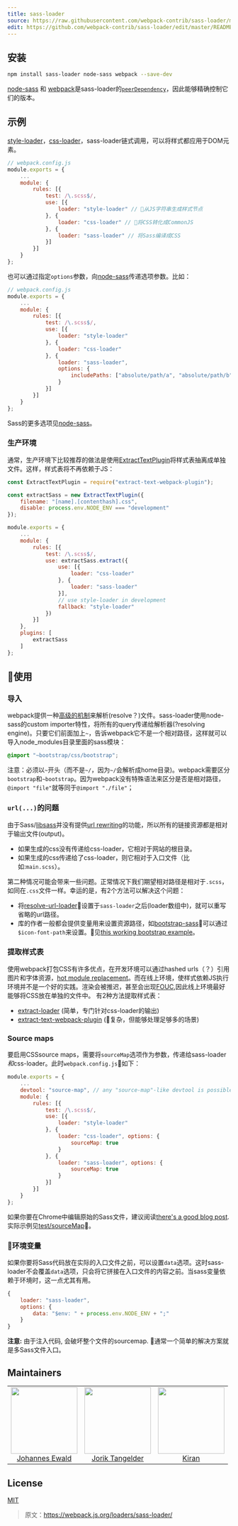 ```yaml
---
title: sass-loader
source: https://raw.githubusercontent.com/webpack-contrib/sass-loader/master/README.md
edit: https://github.com/webpack-contrib/sass-loader/edit/master/README.md
---
```

## 安装

```bash
npm install sass-loader node-sass webpack --save-dev
```
[node-sass](https://github.com/sass/node-sass) 和 [webpack](https://github.comwebpack)是sass-loader的[`peerDependency`](https://docs.npmjs.com/files/package.json#peerdependencies)，因此能够精确控制它们的版本。

## 示例
[style-loader](https://github.com/webpack-contrib/style-loader)，[css-loader](https://github.com/webpack-contrib/css-loader)，sass-loader链式调用，可以将样式都应用于DOM元素。

```js
// webpack.config.js
module.exports = {
	...
    module: {
        rules: [{
            test: /\.scss$/,
            use: [{
                loader: "style-loader" // 从JS字符串生成样式节点
            }, {
                loader: "css-loader" // 将CSS转化成CommonJS
            }, {
                loader: "sass-loader" // 将Sass编译成CSS
            }]
        }]
    }
};
```
也可以通过指定`options`参数，向[node-sass](https://github.com/andrew/node-sass)传递选项参数。比如：

```js
// webpack.config.js
module.exports = {
	...
    module: {
        rules: [{
            test: /\.scss$/,
            use: [{
                loader: "style-loader"
            }, {
                loader: "css-loader"
            }, {
                loader: "sass-loader",
                options: {
                    includePaths: ["absolute/path/a", "absolute/path/b"]
                }
            }]
        }]
    }
};
```

Sass的更多选项见[node-sass](https://github.com/andrew/node-sass)。

### 生产环境
通常，生产环境下比较推荐的做法是使用[ExtractTextPlugin](https://github.com/webpack-contrib/extract-text-webpack-plugin)将样式表抽离成单独文件。这样，样式表将不再依赖于JS：

```js
const ExtractTextPlugin = require("extract-text-webpack-plugin");

const extractSass = new ExtractTextPlugin({
    filename: "[name].[contenthash].css",
    disable: process.env.NODE_ENV === "development"
});

module.exports = {
	...
    module: {
        rules: [{
            test: /\.scss$/,
            use: extractSass.extract({
                use: [{
                    loader: "css-loader"
                }, {
                    loader: "sass-loader"
                }],
                // use style-loader in development
                fallback: "style-loader"
            })
        }]
    },
    plugins: [
        extractSass
    ]
};
```

## 使用

### 导入
webpack提供一种[高级的机制](http://webpack.github.io/docs/resolving.html)来解析(resolve？)文件。sass-loader使用node-sass的custom importer特性，将所有的query传递给解析器(?resolving engine)。只要它们前面加上`~`，告诉webpack它不是一个相对路径，这样就可以导入node_modules目录里面的sass模块：

```css
@import "~bootstrap/css/bootstrap";
```
注意：必须以`~`开头（而不是`~/`，因为`~/`会解析成home目录)。webpack需要区分`bootstrap`和`~bootstrap`。因为webpack没有特殊语法来区分是否是相对路径，`@import "file"`就等同于`@import "./file"`；

### `url(...)`的问题

由于Sass/[libsass](https://github.com/sass/libsass)并没有提供[url rewriting](https://github.com/sass/libsass/issues/532)的功能，所以所有的链接资源都是相对于输出文件(output)。
- 如果生成的css没有传递给css-loader，它相对于网站的根目录。
- 如果生成的css传递给了css-loader，则它相对于入口文件（比如:`main.scss`）。

第二种情况可能会带来一些问题。正常情况下我们期望相对路径是相对于`.scss`，如同在`.css`文件一样。幸运的是，有2个方法可以解决这个问题：
- 将[resolve-url-loader](https://github.com/bholloway/resolve-url-loader)设置于`sass-loader`之后(loader数组中)，就可以重写省略的url路径。
- 库的作者一般都会提供变量用来设置资源路径，如[bootstrap-sass](https://github.com/twbs/bootstrap-sass)可以通过`$icon-font-path`来设置。见[this working bootstrap example](https://github.com/webpack-contrib/sass-loader/tree/master/test/bootstrapSass)。

### 提取样式表
使用webpack打包CSS有许多优点，在开发环境可以通过hashed urls（？）引用图片和字体资源，[hot module replacement](https://webpack.js.org/concepts/hot-module-replacement/)。而在线上环境，使样式依赖JS执行环境并不是一个好的实践。渲染会被推迟，甚至会出现[FOUC](https://en.wikipedia.org/wiki/Flash_of_unstyled_content),因此线上环境最好能够将CSS放在单独的文件中。
有2种方法提取样式表：
- [extract-loader](https://github.com/peerigon/extract-loader) (简单，专门针对css-loader的输出)
- [extract-text-webpack-plugin](https://github.com/webpack-contrib/extract-text-webpack-plugin) (复杂，但能够处理足够多的场景)
### Source maps
要启用CSSsource maps，需要将`sourceMap`选项作为参数，传递给sass-loader*和*css-loader。此时`webpack.config.js`如下：

```javascript
module.exports = {
    ...
    devtool: "source-map", // any "source-map"-like devtool is possible
    module: {
        rules: [{
            test: /\.scss$/,
            use: [{
                loader: "style-loader"
            }, {
                loader: "css-loader", options: {
                    sourceMap: true
                }
            }, {
                loader: "sass-loader", options: {
                    sourceMap: true
                }
            }]
        }]
    }
};
```
如果你要在Chrome中编辑原始的Sass文件，建议阅读[there's a good blog post](https://medium.com/@toolmantim/getting-started-with-css-sourcemaps-and-in-browser-sass-editing-b4daab987fb0). 实际示例见[test/sourceMap](https://github.com/webpack-contrib/sass-loader/tree/master/test)。

### 环境变量

如果你要将Sass代码放在实际的入口文件之前，可以设置`data`选项。这时sass-loader不会覆盖`data`选项，只会将它拼接在入口文件的内容之前。当sass变量依赖于环境时，这一点尤其有用。
```javascript
{
    loader: "sass-loader",
    options: {
        data: "$env: " + process.env.NODE_ENV + ";"
    }
}
```

**注意:** 由于注入代码, 会破坏整个文件的sourcemap. 通常一个简单的解决方案就是多Sass文件入口。

## Maintainers

<table>
    <tr>
      <td align="center">
        <a href="https://github.com/jhnns"><img width="150" height="150" src="https://avatars0.githubusercontent.com/u/781746?v=3"></a><br>
        <a href="https://github.com/jhnns">Johannes Ewald</a>
      </td>
      <td align="center">
        <a href="https://github.com/webpack-contrib"><img width="150" height="150" src="https://avatars1.githubusercontent.com/u/1243901?v=3&s=460"></a><br>
        <a href="https://github.com/webpack-contrib">Jorik Tangelder</a>
      </td>
      <td align="center">
        <a href="https://github.com/akiran"><img width="150" height="150" src="https://avatars1.githubusercontent.com/u/3403295?v=3"></a><br>
        <a href="https://github.com/akiran">Kiran</a>
      </td>
    <tr>
</table>


## License

[MIT](http://www.opensource.org/licenses/mit-license.php)

[npm]: https://img.shields.io/npm/v/sass-loader.svg
[npm-stats]: https://img.shields.io/npm/dm/sass-loader.svg
[npm-url]: https://npmjs.com/package/sass-loader

[node]: https://img.shields.io/node/v/sass-loader.svg
[node-url]: https://nodejs.org

[deps]: https://david-dm.org/webpack-contrib/sass-loader.svg
[deps-url]: https://david-dm.org/webpack-contrib/sass-loader

[travis]: http://img.shields.io/travis/webpack-contrib/sass-loader.svg
[travis-url]: https://travis-ci.org/webpack-contrib/sass-loader

[appveyor-url]: https://ci.appveyor.com/project/jhnns/sass-loader/branch/master
[appveyor]: https://ci.appveyor.com/api/projects/status/github/webpack-contrib/sass-loader?svg=true

[cover]: https://coveralls.io/repos/github/webpack-contrib/sass-loader/badge.svg
[cover-url]: https://coveralls.io/github/webpack-contrib/sass-loader

[chat]: https://badges.gitter.im/webpack-contrib/webpack.svg
[chat-url]: https://gitter.im/webpack-contrib/webpack

> 原文：https://webpack.js.org/loaders/sass-loader/
